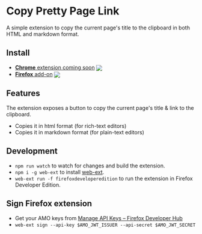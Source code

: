 # Copy Pretty Page Link

A simple extension to copy the current page's title to the clipboard in both HTML and markdown format.

## Install

- [**Chrome** extension coming soon][link-cws] [<img valign="middle" src="https://img.shields.io/chrome-web-store/v/___.svg?label=%20">][link-cws]
- [**Firefox** add-on][link-amo] [<img valign="middle" src="https://img.shields.io/amo/v/copy-pretty-page-link.svg?label=%20">][link-amo]

[link-cws]: #
[link-amo]: https://addons.mozilla.org/en-US/firefox/addon/copy-pretty-page-link

## Features

The extension exposes a button to copy the current page's title & link to the clipboard.

- Copies it in html format (for rich-text editors)
- Copies it in markdown format (for plain-text editors)

## Development

- `npm run watch` to watch for changes and build the extension.
- `npm i -g web-ext` to install [web-ext](https://extensionworkshop.com/documentation/develop/getting-started-with-web-ext/).
- `web-ext run -f firefoxdeveloperedition` to run the extension in Firefox Developer Edition.

## Sign Firefox extension

- Get your AMO keys from [Manage API Keys – Firefox Developer Hub](https://addons.mozilla.org/en-US/developers/addon/api/key/)
- `web-ext sign --api-key $AMO_JWT_ISSUER --api-secret $AMO_JWT_SECRET`

